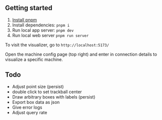 ## Getting started

1. [Install pnpm](https://pnpm.io/installation)
2. Install dependencies: `pnpm i`
3. Run local app server: `pnpm dev`
4. Run local web server `pnpm run server`

To visit the visualizer, go to `http://localhost:5173/`

Open the machine config page (top right) and enter in connection details to visualize a specific machine.

## Todo

- Adjust point size (persist)
- double click to set trackball center
- Draw arbitrary boxes with labels (persist)
- Export box data as json
- Give error logs
- Adjust query rate
